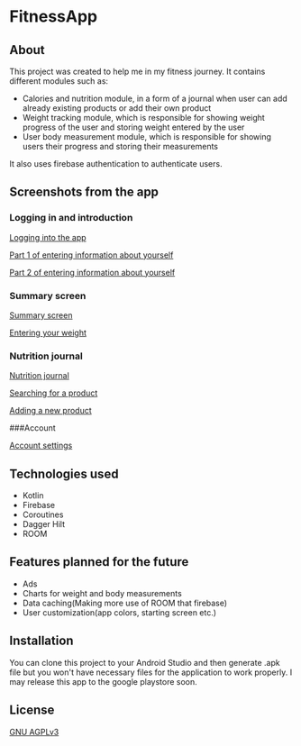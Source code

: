 # FitnessApp

## About

This project was created to help me in my fitness journey. It contains different modules such as:

- Calories and nutrition module, in a form of a journal when user can add already existing products or add their own product
- Weight tracking module, which is responsible for showing weight progress of the user and storing weight entered by the user
- User body measurement module, which is responsible for showing users their progress and storing their measurements

It also uses firebase authentication to authenticate users.

## Screenshots from the app

### Logging in and introduction
[Logging into the app](https://github.com/Bodzio6978/FitnessApp/blob/main/images/login.png)

[Part 1 of entering information about yourself](https://github.com/Bodzio6978/FitnessApp/blob/main/images/enter1.png)

[Part 2 of entering information about yourself](https://github.com/Bodzio6978/FitnessApp/blob/main/images/enter2.png)

### Summary screen

[Summary screen](https://github.com/Bodzio6978/FitnessApp/blob/main/images/summary.png)

[Entering your weight](https://github.com/Bodzio6978/FitnessApp/blob/main/images/weight.png)

### Nutrition journal

[Nutrition journal](https://github.com/Bodzio6978/FitnessApp/blob/main/images/journal.png)

[Searching for a product](https://github.com/Bodzio6978/FitnessApp/blob/main/images/search.png)

[Adding a new product](https://github.com/Bodzio6978/FitnessApp/blob/main/images/add.png)

###Account

[Account settings](https://github.com/Bodzio6978/FitnessApp/blob/main/images/account.png)

## Technologies used

- Kotlin
- Firebase
- Coroutines
- Dagger Hilt
- ROOM

## Features planned for the future

- Ads
- Charts for weight and body measurements
- Data caching(Making more use of ROOM that firebase)
- User customization(app colors, starting screen etc.)

## Installation

You can clone this project to your Android Studio and then generate .apk file but you won't have necessary files for the application to work properly. I may release this app to the google playstore soon.

## License
[GNU AGPLv3](https://choosealicense.com/licenses/agpl-3.0/)
